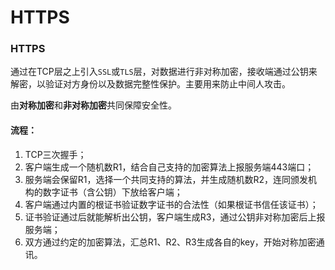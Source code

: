 # HTTPS


<!--more-->

### HTTPS

通过在TCP层之上引入`SSL`或`TLS`层，对数据进行非对称加密，接收端通过公钥来解密，以验证对方身份以及数据完整性保护。主要用来防止中间人攻击。

由**对称加密**和**非对称加密**共同保障安全性。

#### 流程：

1. TCP三次握手；
2. 客户端生成一个随机数R1，结合自己支持的加密算法上报服务端443端口；
3. 服务端会保留R1，选择一个共同支持的算法，并生成随机数R2，连同颁发机构的数字证书（含公钥）下放给客户端；
4. 客户端通过内置的根证书验证数字证书的合法性（如果根证书信任该证书）；
5. 证书验证通过后就能解析出公钥，客户端生成R3，通过公钥非对称加密后上报服务端；
6. 双方通过约定的加密算法，汇总R1、R2、R3生成各自的key，开始对称加密通讯。

